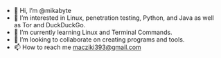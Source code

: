 - 👋 Hi, I’m @mikabyte
- 👀 I’m interested in Linux, penetration testing, Python, and Java as well as Tor and DuckDuckGo.
- 🌱 I’m currently learning Linux and Terminal Commands.
- 💞️ I’m looking to collaborate on creating programs and tools.
- 📫 How to reach me macziki393@gmail.com

<!---
mikabyte/mikabyte is a ✨ special ✨ repository because its `README.md` (this file) appears on your GitHub profile.
You can click the Preview link to take a look at your changes.
--->
